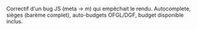 Correctif d'un bug JS (meta -> m) qui empêchait le rendu. Autocomplete, sièges (barème complet), auto-budgets OFGL/DGF, budget disponible inclus.